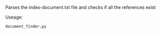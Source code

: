 Parses the index-document.txt file and checks if all the references exist

Useage:
```
document_finder.py
```
